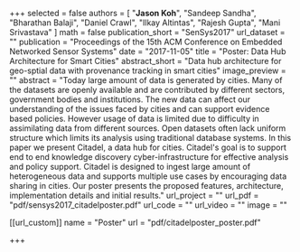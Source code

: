 
+++
selected = false
authors = [
  "**Jason Koh**", "Sandeep Sandha", "Bharathan Balaji", "Daniel Crawl", "Ilkay Altintas", "Rajesh Gupta", "Mani Srivastava"
]
math = false
publication_short = "SenSys2017"
url_dataset = ""
publication = "Proceedings of the 15th ACM Conference on Embedded Networked Sensor Systems"
date = "2017-11-05"
title = "Poster: Data Hub Architecture for Smart Cities"
abstract_short = "Data hub architecture for geo-sptial data with provenance tracking in smart cities"
image_preview = ""
abstract = "Today large amount of data is generated by cities. Many of the datasets are openly available and are contributed by different sectors, government bodies and institutions. The new data can affect our understanding of the issues faced by cities and can support evidence based policies.  However usage of data is limited due to difficulty in assimilating data from different sources. Open datasets often lack uniform structure which limits its analysis using traditional database systems. In this paper we present Citadel, a data hub for cities. Citadel's goal is to support end to end knowledge discovery cyber-infrastructure for effective analysis and policy support. Citadel is designed to ingest large amount of heterogeneous data and supports multiple use cases by encouraging data sharing in cities. Our poster presents the proposed features, architecture, implementation details and initial results."
url_project = ""
url_pdf = "pdf/sensys2017_citadelposter.pdf"
url_code = ""
url_video = ""
image = ""

[[url_custom]]
name = "Poster"
url = "pdf/citadelposter_poster.pdf"

+++

